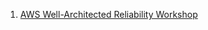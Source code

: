 1. [AWS Well-Architected Reliability Workshop](https://catalog.workshops.aws/well-architected-reliability/en-US/3-change-management/20-implementing-health-checks-and-dependencies)

